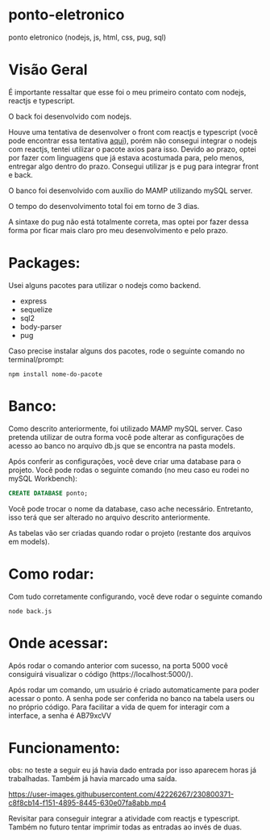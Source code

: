 # ponto-eletronico
ponto eletronico (nodejs, js, html, css, pug, sql)

# Visão Geral
É importante ressaltar que esse foi o meu primeiro contato com nodejs, reactjs e typescript.

O back foi desenvolvido com nodejs.

Houve uma tentativa de desenvolver o front com reactjs e typescript (você pode encontrar essa tentativa [aqui](https://github.com/juupr4do/front-end.git)), porém não consegui 
integrar o nodejs com reactjs, tentei utilizar o pacote axios para isso. Devido ao prazo, optei por fazer com linguagens que já estava acostumada para, pelo menos, entregar 
algo dentro do prazo. Consegui utilizar js e pug para integrar front e back. 

O banco foi desenvolvido com auxílio do MAMP utilizando mySQL server.

O tempo do desenvolvimento total foi em torno de 3 dias. 

A sintaxe do pug não está totalmente correta, mas optei por fazer dessa forma por ficar mais claro pro meu desenvolvimento e pelo prazo.

# Packages:
Usei alguns pacotes para utilizar o nodejs como backend. 
  - express
  - sequelize
  - sql2
  - body-parser
  - pug
  
Caso precise instalar alguns dos pacotes, rode o seguinte comando no terminal/prompt:
 ```nodejs
npm install nome-do-pacote
```

# Banco:
Como descrito anteriormente, foi utilizado MAMP mySQL server. Caso pretenda utilizar de outra forma você pode alterar as configurações de acesso ao banco no arquivo db.js 
que se encontra na pasta models.

Após conferir as configurações, você deve criar uma database para o projeto. Você pode rodas o seguinte comando (no meu caso eu rodei no mySQL Workbench):
 ```sql
CREATE DATABASE ponto;
```
Você pode trocar o nome da database, caso ache necessário. Entretanto, isso terá que ser alterado no arquivo descrito anteriormente.

As tabelas vão ser criadas quando rodar o projeto (restante dos arquivos em models).

# Como rodar:
Com tudo corretamente configurando, você deve rodar o seguinte comando
```react
node back.js
```
# Onde acessar:
Após rodar o comando anterior com sucesso, na porta 5000 você consiguirá visualizar o código (https://localhost:5000/).

Após rodar um comando, um usuário é criado automaticamente para poder acessar o ponto. A senha pode ser conferida no banco na tabela users ou no próprio código. Para
facilitar a vida de quem for interagir com a interface, a senha é AB79xcVV

# Funcionamento:
obs: no teste a seguir eu já havia dado entrada por isso aparecem horas já trabalhadas. Também já havia marcado uma saída.

https://user-images.githubusercontent.com/42226267/230800371-c8f8cb14-f151-4895-8445-630e07fa8abb.mp4

Revisitar para conseguir integrar a atividade com reactjs e typescript. Também no futuro tentar imprimir todas as entradas ao invés de duas.
